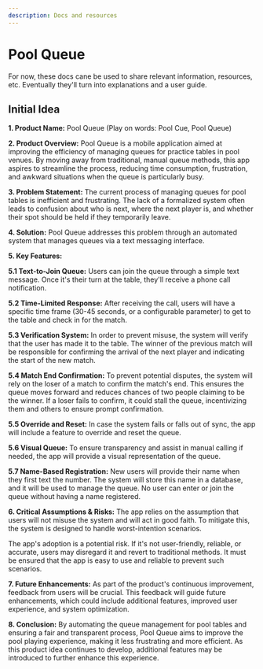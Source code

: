 ```yaml
---
description: Docs and resources
---
```


# Pool Queue

For now, these docs cane be used to share relevant information, resources, etc. Eventually they'll turn into explanations and a user guide.

## Initial Idea

**1. Product Name:** Pool Queue (Play on words: Pool Cue, Pool Queue)

**2. Product Overview:** Pool Queue is a mobile application aimed at improving the efficiency of managing queues for practice tables in pool venues. By moving away from traditional, manual queue methods, this app aspires to streamline the process, reducing time consumption, frustration, and awkward situations when the queue is particularly busy.

**3. Problem Statement:** The current process of managing queues for pool tables is inefficient and frustrating. The lack of a formalized system often leads to confusion about who is next, where the next player is, and whether their spot should be held if they temporarily leave.

**4. Solution:** Pool Queue addresses this problem through an automated system that manages queues via a text messaging interface.

**5. Key Features:**

**5.1 Text-to-Join Queue:** Users can join the queue through a simple text message. Once it's their turn at the table, they'll receive a phone call notification.

**5.2 Time-Limited Response:** After receiving the call, users will have a specific time frame (30-45 seconds, or a configurable parameter) to get to the table and check in for the match.

**5.3 Verification System:** In order to prevent misuse, the system will verify that the user has made it to the table. The winner of the previous match will be responsible for confirming the arrival of the next player and indicating the start of the new match.

**5.4 Match End Confirmation:** To prevent potential disputes, the system will rely on the loser of a match to confirm the match's end. This ensures the queue moves forward and reduces chances of two people claiming to be the winner. If a loser fails to confirm, it could stall the queue, incentivizing them and others to ensure prompt confirmation.

**5.5 Override and Reset:** In case the system fails or falls out of sync, the app will include a feature to override and reset the queue.

**5.6 Visual Queue:** To ensure transparency and assist in manual calling if needed, the app will provide a visual representation of the queue.

**5.7 Name-Based Registration:** New users will provide their name when they first text the number. The system will store this name in a database, and it will be used to manage the queue. No user can enter or join the queue without having a name registered.

**6. Critical Assumptions & Risks:** The app relies on the assumption that users will not misuse the system and will act in good faith. To mitigate this, the system is designed to handle worst-intention scenarios.

The app's adoption is a potential risk. If it's not user-friendly, reliable, or accurate, users may disregard it and revert to traditional methods. It must be ensured that the app is easy to use and reliable to prevent such scenarios.

**7. Future Enhancements:** As part of the product's continuous improvement, feedback from users will be crucial. This feedback will guide future enhancements, which could include additional features, improved user experience, and system optimization.

**8. Conclusion:** By automating the queue management for pool tables and ensuring a fair and transparent process, Pool Queue aims to improve the pool playing experience, making it less frustrating and more efficient. As this product idea continues to develop, additional features may be introduced to further enhance this experience.
